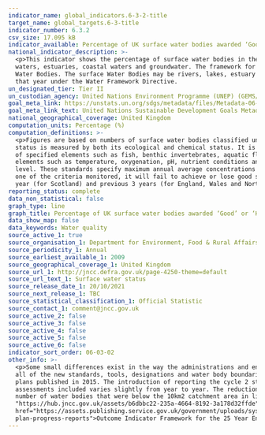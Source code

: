 ```yaml
---
indicator_name: global_indicators.6-3-2-title
target_name: global_targets.6-3-title
indicator_number: 6.3.2
csv_size: 17.095 kB
indicator_available: Percentage of UK surface water bodies awarded ‘Good’ or ‘High’, by water body type, under the Water Framework Directive
national_indicator_description: >-
  <p>This indicator shows the percentage of surface water bodies in the UK awarded a good or high surface water status classification under the Water Framework Directive (WFD). The purpose of the WFD Water Framework Directive is to establish a framework for the protection of inland surface
  waters, estuaries, coastal waters and groundwater. The framework for delivering the Directive is through River Basin Management Planning. <p>The UK has been split into several River Basin Districts. Each River Basin District has been characterised into smaller management units known as
  Water Bodies. The surface Water Bodies may be rivers, lakes, estuary or coastal. Surface water status is measured by both its ecological and chemical status. It is assessed against the scale of high, good, moderate, poor and bad. The results published each year relate to data reported in
  that year under the Water Framework Directive.
un_designated_tier: Tier II
un_custodian_agency: United Nations Environment Programme (UNEP) (GEMS/Water)
goal_meta_link: https://unstats.un.org/sdgs/metadata/files/Metadata-06-03-02.pdf
goal_meta_link_text: United Nations Sustainable Development Goals Metadata (PDF 4.0 MB)
national_geographical_coverage: United Kingdom
computation_units: Percentage (%)
computation_definitions: >-
  <p>Figures are based on numbers of surface water bodies classified under the Water Framework Directive (WFD) in England, Wales, Scotland and Northern Ireland. Includes rivers, canals (Northern Ireland does not report on canals), lakes, estuaries and coastal water bodies. Surface water
  status is measured by both its ecological and chemical status. It is assessed against the scale of high, good, moderate, poor and bad. <p>The ecological status of surface waters is assessed according to the following criteria<p>- Biological quality measured by composition and abundance
  of specified elements such as fish, benthic invertebrates, aquatic flora; <p>- Hydromorphological quality measured by reference to elements such as river continuity, channel patterns, dynamics of flow or substrate of the river bed; <p>- Physico-chemical quality measured by reference to
  elements such as temperature, oxygenation, pH, nutrient conditions and the concentrations of specific pollutants (synthetic and non-synthetic). <p>The chemical status quality of surface waters is measured by reference to environmental quality standards for chemical substances at European
  level. These standards specify maximum annual average concentrations for specific water pollutants. The specific requirements differ depending on which type of surface water body is being monitored. Chemical status is measured as either good or fail. If part of a water body fails on any
  one of the criteria monitored, it will fail to achieve or lose good status. This is described as the "one out all out" approach.<p>The results published each year relate to data reported in that year under the WFD; data reported in a given year relate to data collected over the previous
  year (for Scotland) and previous 3 years (for England, Wales and Northern Ireland).
reporting_status: complete
data_non_statistical: false
graph_type: line
graph_title: Percentage of UK surface water bodies awarded ‘Good’ or ‘High’ water quality status
data_show_map: false
data_keywords: Water quality
source_active_1: true
source_organisation_1: Department for Environment, Food & Rural Affairs (Defra)
source_periodicity_1: Annual
source_earliest_available_1: 2009
source_geographical_coverage_1: United Kingdom
source_url_1: http://jncc.defra.gov.uk/page-4250-theme=default
source_url_text_1: Surface water status
source_release_date_1: 20/10/2021
source_next_release_1: TBC
source_statistical_classification_1: Official Statistic 
source_contact_1: comment@jncc.gov.uk 
source_active_2: false
source_active_3: false
source_active_4: false
source_active_5: false
source_active_6: false
indicator_sort_order: 06-03-02
other_info: >-
  <p>Some small differences exist in the way the administrations and environment agencies implement the methods and tools for assessing water body status. The introduction of new Water Framework Directive (WFD) monitoring data and classification standards (including a new baseline adopting
  all of the new standards, tools, designations and water body boundaries) in 2014 has led to a step change in the number of water bodies assessed as being in each status class in following years. </p><p>The formal reporting of new standards in cycle 2 of WFD has used the second cycle
  plans published in 2015. The introduction of reporting the cycle 2 standards has differed amongst the UK countries. The percentage of water bodies in each status class has been calculated based on the total number of water bodies assessed in each year. The number of water body
  assessments included varies slightly from year to year. The reductions in the number of assessments made in 2015 and 2016 were primarily due to Wales and then England adopting the monitoring and classification standards laid down in Cycle 2 of the WFD. This resulted in the removal of a
  number of water bodies that were below the 10km2 catchment area in line with WFD guidance.</p><p> While data is available from 2009, it is not reported here because data from 2015 onwards are not directly comparable to those in earlier years. Data from 2009 is available from the <a href=
  "https://hub.jncc.gov.uk/assets/b6dbbc22-235a-4664-8192-3a178d32ffde">Joint Nature Conservation Committee's</a> website.</p><p> For a broader view of the condition of the water environment, see <a
  href="https://assets.publishing.service.gov.uk/government/uploads/system/uploads/attachment_data/file/992970/Outcome_Indicator_Framework_for_the_25_Year_Environment_Plan_2021_Update.pdf"> indicator B3</a> in the <a href="https://www.gov.uk/government/publications/25-year-environment-
  plan-progress-reports">Outcome Indicator Framework for the 25 Year Environment Plan</a> 2021 update.</p> Data follows the UN specification for this indicator. This indicator has been identified in collaboration with topic experts.
---
```

